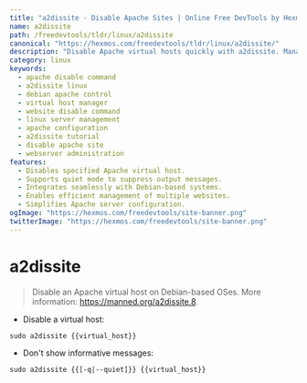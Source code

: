 ```yaml
---
title: "a2dissite - Disable Apache Sites | Online Free DevTools by Hexmos"
name: a2dissite
path: /freedevtools/tldr/linux/a2dissite
canonical: "https://hexmos.com/freedevtools/tldr/linux/a2dissite/"
description: "Disable Apache virtual hosts quickly with a2dissite. Manage website configurations on Debian-based systems efficiently. Free online tool, no registration required."
category: linux
keywords:
  - apache disable command
  - a2dissite linux
  - debian apache control
  - virtual host manager
  - website disable command
  - linux server management
  - apache configuration
  - a2dissite tutorial
  - disable apache site
  - webserver administration
features:
  - Disables specified Apache virtual host.
  - Supports quiet mode to suppress output messages.
  - Integrates seamlessly with Debian-based systems.
  - Enables efficient management of multiple websites.
  - Simplifies Apache server configuration.
ogImage: "https://hexmos.com/freedevtools/site-banner.png"
twitterImage: "https://hexmos.com/freedevtools/site-banner.png"
---
```


# a2dissite

> Disable an Apache virtual host on Debian-based OSes.
> More information: <https://manned.org/a2dissite.8>.

- Disable a virtual host:

`sudo a2dissite {{virtual_host}}`

- Don't show informative messages:

`sudo a2dissite {{[-q|--quiet]}} {{virtual_host}}`
